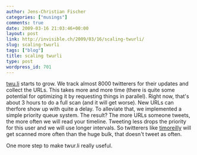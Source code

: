 ```yaml
---
author: Jens-Christian Fischer
categories: ["musings"]
comments: true
date: 2009-03-16 21:03:46+00:00
layout: post
link: http://invisible.ch/2009/03/16/scaling-twurli/
slug: scaling-twurli
tags: ["blog"]
title: scaling twurli
type: post
wordpress_id: 701
---
```


[twu.li](http://twur.li) starts to grow. We track almost 8000 twitterers for their updates and collect the URLs. This takes more and more time (there is quite some potential for optimizing it by requesting things in parallel). Right now, that's about 3 hours to do a full scan (and it will get worse). New URLs can therfore show up with quite a delay. To alleviate that, we implemented a simple priority queue system. The result? The more URLs someone tweets, the more often we will read your timeline. Tweeting less drops the priority for this user and we will use longer intervals. So twitterers like [timoreilly](http://twur.li/timoreilly) will get scanned more often than the huge bulk, that doesn't tweet as often.

One more step to make twur.li really useful.
